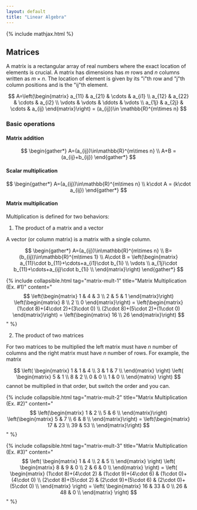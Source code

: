 ```yaml
---
layout: default
title: "Linear Algebra"
---
```


{% include mathjax.html %}

## Matrices

A matrix is a rectangular array of real numbers where the exact location of
elements is crucial. A matrix has dimensions has *m* rows and *n* columns
written as $m\times n$. The location of element is given by its "i"th
row and "j"th column positions and is the "ij"th element.

$$
A=\left(\begin{matrix}
a_{11} & a_{21} & \cdots & a_{i1} \\
a_{12} & a_{22} & \cdots & a_{i2} \\
\vdots & \vdots & \ddots & \vdots \\
a_{1j} & a_{2j} & \cdots & a_{ij}
\end{matrix}\right) = (a_{ij})\in \mathbb{R}^{m\times n}
$$

### Basic operations

#### Matrix addition

$$
\begin{gather*}
A=(a_{ij})\in\mathbb{R}^{m\times n} \\
A+B = (a_{ij}+b_{ij})
\end{gather*}
$$

#### Scalar multiplication

$$
\begin{gather*}
A=(a_{ij})\in\mathbb{R}^{m\times n} \\
k\cdot A = (k\cdot a_{ij})
\end{gather*}
$$

#### Matrix multiplication

Multiplication is defined for two behaviors:

1. The product of a matrix and a vector

A vector (or column matrix) is a matrix with a single column.

$$
\begin{gather*}
A=(a_{ij})\in\mathbb{R}^{m\times n} \\
B=(b_{ij})\in\mathbb{R}^{m\times 1} \\
A\cdot B =
\left(\begin{matrix}
a_{11}\cdot b_{11}+\cdots+a_{i1}\cdot b_{1i} \\
\vdots \\
a_{1j}\cdot b_{11}+\cdots+a_{ij}\cdot b_{1i} \\
\end{matrix}\right)
\end{gather*}
$$

{% include collapsible.html
tag="matrix-mult-1"
title="Matrix Multiplication (Ex. #1)"
content="
$$
\left(\begin{matrix}
1 & 4 & 3 \\
2 & 5 & 1
\end{matrix}\right)
\left(\begin{matrix}
8 \\
2 \\
0
\end{matrix}\right) =
\left(\begin{matrix}
(1\cdot 8)+(4\cdot 2)+(3\cdot 0) \\
(2\cdot 8)+(5\cdot 2)+(1\cdot 0)
\end{matrix}\right) =
\left(\begin{matrix}
16 \\
26
\end{matrix}\right)
$$
" %}

2. The product of two matrices

For two matrices to be multiplied the left matrix must have *n* number of
columns and the right matrix must have *n* number of rows. For example, the
matrix

$$
\left(
\begin{matrix}
1 & 1 & 4 \\
3 & 1 & 7 \\
\end{matrix}
\right)
\left(
\begin{matrix}
5 & 1 \\
8 & 2 \\
0 & 0 \\
1 & 0 \\
\end{matrix}
\right)
$$
cannot be multiplied in that order, but switch the order and you can.

{% include collapsible.html
tag="matrix-mult-2"
title="Matrix Multiplication (Ex. #2)"
content="
$$
\left(\begin{matrix}
1 & 2 \\
5 & 6 \\
\end{matrix}\right)
\left(\begin{matrix}
5 & 7 \\
6 & 8 \\
\end{matrix}\right) =
\left(\begin{matrix}
17 & 23 \\
39 & 53 \\
\end{matrix}\right)
$$
" %}

{% include collapsible.html
tag="matrix-mult-3"
title="Matrix Multiplication (Ex. #3)"
content="
$$
\left(
\begin{matrix}
1 & 4 \\
2 & 5 \\
\end{matrix}
\right)
\left(
\begin{matrix}
8 & 9 & 0 \\
2 & 6 & 0 \\
\end{matrix}
\right) =
\left(
\begin{matrix}
(1\cdot 8)+(4\cdot 2) & (1\cdot 9)+(4\cdot 6) & (1\cdot 0)+(4\cdot 0) \\
(2\cdot 8)+(5\cdot 2) & (2\cdot 9)+(5\cdot 6) & (2\cdot 0)+(5\cdot 0) \\
\end{matrix}
\right) =
\left(
\begin{matrix}
16 & 33 & 0 \\
26 & 48 & 0 \\
\end{matrix}
\right)
$$
" %}

